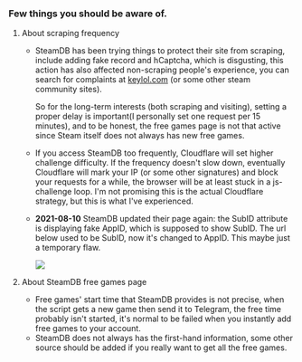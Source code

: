 ### Few things you should be aware of.

1. About scraping frequency

    - SteamDB has been trying things to protect their site from scraping, include adding fake record and hCaptcha, which is disgusting, this action has also affected non-scraping people's experience, you can search for complaints at [keylol.com](https://keylol.com) (or some other steam community sites).

        So for the long-term interests (both scraping and visiting), setting a proper delay is important(I personally set one request per 15 minutes), and to be honest, the free games page is not that active since Steam itself does not always has new free games.
        
    - If you access SteamDB too frequently, Cloudflare will set higher challenge difficulty. If the frequency doesn't slow down, eventually Cloudflare will mark your IP (or some other signatures) and block your requests for a while, the browser will be at least stuck in a js-challenge loop. I'm not promising this is the actual Cloudflare strategy, but this is what I've experienced.
    - **2021-08-10** SteamDB updated their page again: the SubID attribute is displaying fake AppID, which is supposed to show SubID. The url below used to be SubID, now it's changed to AppID. This maybe just a temporary flaw.
      
      ![](https://user-images.githubusercontent.com/17763056/128747169-6f0314f5-e1f2-4f76-9463-fec9e7c6118e.png)


2. About SteamDB free games page

    - Free games' start time that SteamDB provides is not precise, when the script gets a new game then send it to Telegram, the free time probably isn't started, it's normal to be failed when you instantly add free games to your account.
    - SteamDB does not always has the first-hand information, some other source should be added if you really want to get all the free games.
